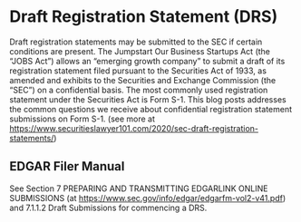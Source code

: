 # Draft Registration Statement (DRS)
Draft registration statements may be submitted to the SEC if certain conditions are present. The Jumpstart Our Business Startups Act (the “JOBS Act”) allows an “emerging growth company” to submit a draft of its registration statement filed pursuant to the Securities Act of 1933, as amended and exhibits to the Securities and Exchange Commission (the “SEC”) on a confidential basis. The most commonly used registration statement under the Securities Act is Form S-1. This blog posts addresses the common questions we receive about confidential registration statement submissions on Form S-1. (see more at https://www.securitieslawyer101.com/2020/sec-draft-registration-statements/)

## EDGAR Filer Manual
See Section 7 PREPARING AND TRANSMITTING EDGARLINK ONLINE SUBMISSIONS (at https://www.sec.gov/info/edgar/edgarfm-vol2-v41.pdf) and 7.1.1.2 Draft Submissions for commencing a DRS.

